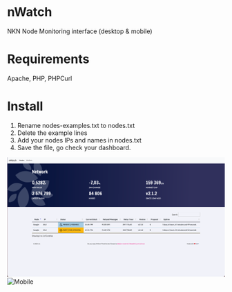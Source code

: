 # nWatch
NKN Node Monitoring interface (desktop & mobile)

# Requirements 
Apache, PHP, PHPCurl 

# Install 
1. Rename nodes-examples.txt to nodes.txt
2. Delete the example lines
3. Add your nodes IPs and names in nodes.txt
4. Save the file, go check your dashboard.


![Screenshot](screenshot.png)
![Mobile](mobile_screenshot)
